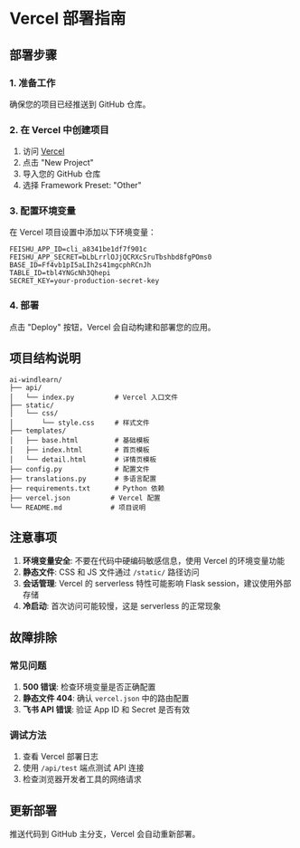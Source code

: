 # Vercel 部署指南

## 部署步骤

### 1. 准备工作
确保您的项目已经推送到 GitHub 仓库。

### 2. 在 Vercel 中创建项目
1. 访问 [Vercel](https://vercel.com)
2. 点击 "New Project"
3. 导入您的 GitHub 仓库
4. 选择 Framework Preset: "Other"

### 3. 配置环境变量
在 Vercel 项目设置中添加以下环境变量：

```
FEISHU_APP_ID=cli_a8341be1df7f901c
FEISHU_APP_SECRET=bLbLrrlOJjQCRXcSruTbshbd8fgPOms0
BASE_ID=Ff4vb1pI5aLIh2s41mgcphRCnJh
TABLE_ID=tbl4YNGcNh3Qhepi
SECRET_KEY=your-production-secret-key
```

### 4. 部署
点击 "Deploy" 按钮，Vercel 会自动构建和部署您的应用。

## 项目结构说明

```
ai-windlearn/
├── api/
│   └── index.py          # Vercel 入口文件
├── static/
│   └── css/
│       └── style.css     # 样式文件
├── templates/
│   ├── base.html         # 基础模板
│   ├── index.html        # 首页模板
│   └── detail.html       # 详情页模板
├── config.py             # 配置文件
├── translations.py       # 多语言配置
├── requirements.txt      # Python 依赖
├── vercel.json          # Vercel 配置
└── README.md            # 项目说明
```

## 注意事项

1. **环境变量安全**: 不要在代码中硬编码敏感信息，使用 Vercel 的环境变量功能
2. **静态文件**: CSS 和 JS 文件通过 `/static/` 路径访问
3. **会话管理**: Vercel 的 serverless 特性可能影响 Flask session，建议使用外部存储
4. **冷启动**: 首次访问可能较慢，这是 serverless 的正常现象

## 故障排除

### 常见问题
1. **500 错误**: 检查环境变量是否正确配置
2. **静态文件 404**: 确认 `vercel.json` 中的路由配置
3. **飞书 API 错误**: 验证 App ID 和 Secret 是否有效

### 调试方法
1. 查看 Vercel 部署日志
2. 使用 `/api/test` 端点测试 API 连接
3. 检查浏览器开发者工具的网络请求

## 更新部署
推送代码到 GitHub 主分支，Vercel 会自动重新部署。
